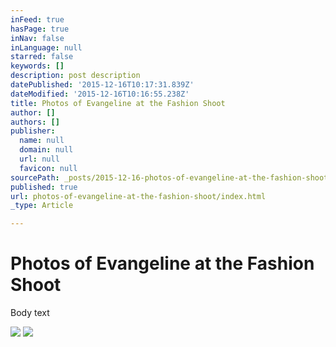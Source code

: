 ```yaml
---
inFeed: true
hasPage: true
inNav: false
inLanguage: null
starred: false
keywords: []
description: post description
datePublished: '2015-12-16T10:17:31.839Z'
dateModified: '2015-12-16T10:16:55.238Z'
title: Photos of Evangeline at the Fashion Shoot
author: []
authors: []
publisher:
  name: null
  domain: null
  url: null
  favicon: null
sourcePath: _posts/2015-12-16-photos-of-evangeline-at-the-fashion-shoot.md
published: true
url: photos-of-evangeline-at-the-fashion-shoot/index.html
_type: Article

---
```

# 

# Photos of Evangeline at the Fashion Shoot

Body text

![](https://the-grid-user-content.s3-us-west-2.amazonaws.com/b7871da2-3333-4c10-a48f-c9e989b826c5.jpg)
![](https://the-grid-user-content.s3-us-west-2.amazonaws.com/bea60f83-491f-4152-819b-212135119c8d.jpg)